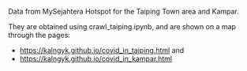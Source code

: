 

Data from MySejahtera Hotspot for the Taiping Town area and Kampar.

They are obtained using crawl_taiping.ipynb, and are shown on a map through the pages:

- https://kalngyk.github.io/covid_in_taiping.html and
- https://kalngyk.github.io/covid_in_kampar.html
